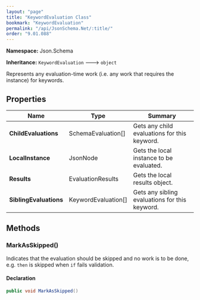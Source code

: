 ```yaml
---
layout: "page"
title: "KeywordEvaluation Class"
bookmark: "KeywordEvaluation"
permalink: "/api/JsonSchema.Net/:title/"
order: "9.01.088"
---
```

**Namespace:** Json.Schema

**Inheritance:**
`KeywordEvaluation`
 🡒 
`object`

Represents any evaluation-time work (i.e. any work that requires the instance) for keywords.

## Properties

| Name | Type | Summary |
|---|---|---|
| **ChildEvaluations** | SchemaEvaluation[] | Gets any child evaluations for this keyword. |
| **LocalInstance** | JsonNode | Gets the local instance to be evaluated. |
| **Results** | EvaluationResults | Gets the local results object. |
| **SiblingEvaluations** | KeywordEvaluation[] | Gets any sibling evaluations for this keyword. |

## Methods

### MarkAsSkipped()

Indicates that the evaluation should be skipped and no work is to be done,
e.g. `then` is skipped when `if` fails validation.

#### Declaration

```c#
public void MarkAsSkipped()
```


